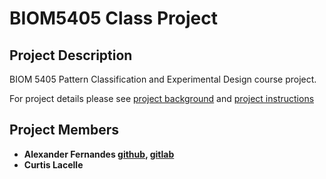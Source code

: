 # BIOM5405 Class Project

## Project Description
BIOM 5405 Pattern Classification and Experimental Design course project.

For project details please see [project background](/project-background.pdf)
and [project instructions](/project-instructions.pdf)

## Project Members

* **Alexander Fernandes [github](https://github.com/Catfider), [gitlab](https://gitlab.com/AlexFernandes)**
* **Curtis Lacelle**